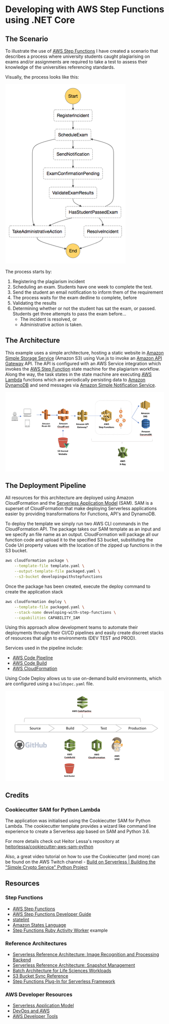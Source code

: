 # Developing with AWS Step Functions using .NET Core

## The Scenario

To illustrate the use of [AWS Step Functions](https://aws.amazon.com/step-functions/) I have created a scenario that describes a process where university students caught plagiarising on exams and/or assignments are required to take a test to assess their knowledge of the universities referencing standards.

Visually, the process looks like this:

![Developing With Step Functions](stepfunction_sm.png "Developing With Step Functions")

The process starts by:

1. Registering the plagiarism incident
2. Scheduling an exam. Students have one week to complete the test.
3. Send the student an email notification to inform them of the requirement
4. The process waits for the exam dedline to complete, before
5. Validating the results
6. Determining whether or not the student has sat the exam, or passed. Students get three attempts to pass the exam before...
    * The incident is resolved, or
    * Administrative action is taken.

## The Architecture

This example uses a simple architecture, hosting a static website in [Amazon Simple Storage Service](https://aws.amazon.com/s3/) (Amazon S3) using Vue.js to invoke an [Amazon API Gateway](https://aws.amazon.com/api-gateway/) API. The API is configured with an AWS Service integration which invokes the [AWS Step Function](https://aws.amazon.com/step-functions/) state machine for the plagiarism workflow. Along the way, the task states in the state machine are executing [AWS Lambda](https://aws.amazon.com/lambda/) functions which are periodically persisting data to [Amazon DynamoDB](https://aws.amazon.com/dynamodb/) and send messages via [Amazon Simple Notification Service](https://aws.amazon.com/sns/).

![Developing With Step Functions](arch.png "Developing With Step Functions")

## The Deployment Pipeline

All resources for this architecture are deployed using Amazon CloudFormation and the [Serverless Application Model](https://github.com/awslabs/serverless-application-model) (SAM). SAM is a superset of CloudFormation that make deploying Serverless applications easier by providing transformations for Functions, API's and DynamoDB.

To deploy the template we simply run two AWS CLI commands in the CloudFormation API. The package takes our SAM template as an input and we specify an file name as an output. CloudFormation will package all our function code and upload it to the specified S3 bucket, substituting the Code Uri property values with the location of the zipped up functions in the S3 bucket.

``` bash
aws cloudformation package \
    --template-file template.yaml \
    --output-template-file packaged.yaml \
    --s3-bucket developingwithstepfunctions
```

Once the package has been created, execute the deploy command to create the application stack

``` bash
aws cloudformation deploy \
    --template-file packaged.yaml \
    --stack-name developing-with-step-functions \
    --capabilities CAPABILITY_IAM
```

Using this approach allow development teams to automate their deployments through their CI/CD pipelines and easily create discreet stacks of resources that align to environments (DEV TEST and PROD).

Services used in the pipeline include:

* [AWS Code Pipeline](https://aws.amazon.com/codepipeline)
* [AWS Code Build](https://aws.amazon.com/codebuild/)
* [AWS CloudFormation](https://aws.amazon.com/cloudformation/)

Using Code Deploy allows us to use on-demand build environments, which are configured using a `buildspec.yaml` file.

![Developing With Step Functions Pipeline](pipeline.png "Developing With Step Functions Pipeline")

## Credits

### Cookiecutter SAM for Python Lambda

The application was initialised using the Cookiecutter SAM for Python Lambda. The cookiecutter template provides a wizard like command line experience to create a Serverless app based on SAM and Python 3.6.

For more details check out Heitor Lessa's repository at  [heitorlessa/cookiecutter-aws-sam-python](https://github.com/heitorlessa/cookiecutter-aws-sam-python)

Also, a great video tutorial on how to use the Cookiecutter (and more) can be found on the AWS Twitch channel - [Build on Serverless | Building the "Simple Crypto Service" Python Project](https://www.twitch.tv/videos/248791444##)

## Resources

### Step Functions

* [AWS Step Functions](https://aws.amazon.com/step-functions/)
* [AWS Step Functions Developer Guide](https://docs.aws.amazon.com/step-functions/latest/dg/welcome.html)
* [statelint](https://github.com/awslabs/statelint)
* [Amazon States Language](https://states-language.net/spec.html)
* [Step Functions Ruby Activity Worker](https://github.com/aws-samples/step-functions-ruby-activity-worker) example

### Reference Architectures

* [Serverless Reference Architecture: Image Recognition and Processing Backend](https://github.com/awslabs/lambda-refarch-imagerecognition)
* [Serverless Reference Architecture: Snapshot Management](https://github.com/awslabs/aws-step-functions-ebs-snapshot-mgmt)
* [Batch Architecture for Life Sciences Workloads](https://github.com/awslabs/aws-batch-genomics)
* [S3 Bucket Sync Reference](https://github.com/awslabs/sync-buckets-state-machine)
* [Step Functions Plug-In for Serverless Framework](https://github.com/horike37/serverless-step-functions)

### AWS Developer Resources

* [Serverless Application Model](https://github.com/awslabs/serverless-application-model)
* [DevOps and AWS](https://aws.amazon.com/devops/)
* [AWS Developer Tools](https://aws.amazon.com/products/developer-tools/)